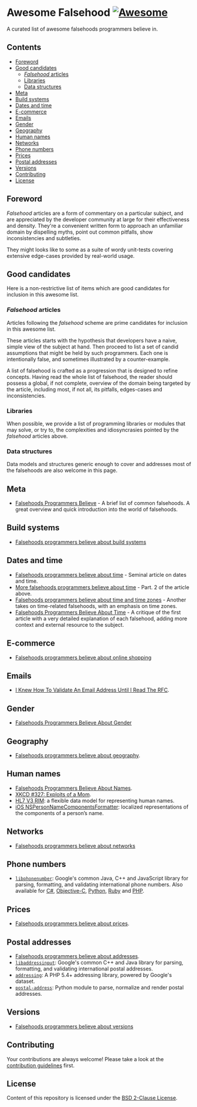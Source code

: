 # Awesome Falsehood [![Awesome](https://cdn.rawgit.com/sindresorhus/awesome/d7305f38d29fed78fa85652e3a63e154dd8e8829/media/badge.svg)](https://github.com/sindresorhus/awesome)

A curated list of awesome falsehoods programmers believe in.


## Contents

- [Foreword](#foreword)
- [Good candidates](#good-candidates)
    - [*Falsehood* articles](#falsehood-articles)
    - [Libraries](#libraries)
    - [Data structures](#data-structures)
- [Meta](#meta)
- [Build systems](#build-systems)
- [Dates and time](#dates-and-time)
- [E-commerce](#e-commerce)
- [Emails](#emails)
- [Gender](#gender)
- [Geography](#geography)
- [Human names](#human-names)
- [Networks](#networks)
- [Phone numbers](#phone-numbers)
- [Prices](#prices)
- [Postal addresses](#postal-addresses)
- [Versions](#versions)
- [Contributing](#contributing)
- [License](#license)


## Foreword

*Falsehood* articles are a form of commentary on a particular subject, and are
appreciated by the developer community at large for their effectiveness and
density. They're a convenient written form to approach an unfamiliar domain by
dispelling myths, point out common pitfalls, show inconsistencies and
subtleties.

They might looks like to some as a suite of wordy unit-tests covering extensive
edge-cases provided by real-world usage.


## Good candidates

Here is a non-restrictive list of items which are good candidates for inclusion
in this awesome list.

### *Falsehood* articles

Articles following the *falsehood* scheme are prime candidates for inclusion in
this awesome list.

These articles starts with the hypothesis that developers have a naive, simple
view of the subject at hand. Then proceed to list a set of candid assumptions
that might be held by such programmers. Each one is intentionally false, and
sometimes illustrated by a counter-example.

A list of falsehood is crafted as a progression that is designed to refine
concepts. Having read the whole list of falsehood, the reader should possess a
global, if not complete, overview of the domain being targeted by the article,
including most, if not all, its pitfalls, edges-cases and inconsistencies.

### Libraries

When possible, we provide a list of programming libraries or modules that may
solve, or try to, the complexities and idiosyncrasies pointed by the
*falsehood* articles above.

### Data structures

Data models and structures generic enough to cover and addresses most of the
falsehoods are also welcome in this page.


## Meta

- [Falsehoods Programmers Believe](http://spaceninja.com/2015/12/08/falsehoods-programmers-believe/) - A brief list of common falsehoods. A great overview and quick introduction into the world of falsehoods.


## Build systems

- [Falsehoods programmers believe about build systems](http://pozorvlak.livejournal.com/174763.html)


## Dates and time

- [Falsehoods programmers believe about time](http://infiniteundo.com/post/25326999628/falsehoods-programmers-believe-about-time) - Seminal article on dates and time.
- [More falsehoods programmers believe about time](http://infiniteundo.com/post/25509354022/more-falsehoods-programmers-believe-about-time) - Part. 2 of the article above.
- [Falsehoods programmers believe about time and time zones](http://www.creativedeletion.com/2015/01/28/falsehoods-programmers-date-time-zones.html) - Another takes on time-related falsehoods, with an emphasis on time zones.
- [Falsehoods Programmers Believe About Time](https://gist.github.com/thanatos/eee17100476a336a711e) - A critique of the first article with a very detailed explanation of each falsehood, adding more context and external resource to the subject.


## E-commerce

- [Falsehoods programmers believe about online shopping](http://wiesmann.codiferes.net/wordpress/?p=22201)


## Emails

- [I Knew How To Validate An Email Address Until I Read The RFC](http://haacked.com/archive/2007/08/21/i-knew-how-to-validate-an-email-address-until-i.aspx/).


## Gender

- [Falsehoods Programmers Believe About Gender](https://gist.github.com/garbados/f82604ea639e0e47bf44)


## Geography

- [Falsehoods programmers believe about geography](http://wiesmann.codiferes.net/wordpress/?p=15187).


## Human names

- [Falsehoods Programmers Believe About Names](https://www.kalzumeus.com/2010/06/17/falsehoods-programmers-believe-about-names/).
- [XKCD #327: Exploits of a Mom](https://xkcd.com/327/).
- [HL7 V3 RIM](http://www.hl7.org/implement/standards/product_brief.cfm?product_id=186): a flexible data model for representing human names.
- [iOS NSPersonNameComponentsFormatter](https://developer.apple.com/library/ios/documentation/Miscellaneous/Reference/NSPersonNameComponentsFormatter_Class/index.html): localized representations of the components of a person’s name.


## Networks

- [Falsehoods programmers believe about networks](http://blog.erratasec.com/2012/06/falsehoods-programmers-believe-about.html)


## Phone numbers

- [`libphonenumber`](https://github.com/googlei18n/libphonenumber): Google's common Java, C++ and JavaScript library for parsing, formatting, and validating international phone numbers. Also available for [C#](https://github.com/erezak/libphonenumber-csharp), [Objective-C](https://github.com/iziz/libPhoneNumber-iOS), [Python](https://github.com/daviddrysdale/python-phonenumbers), [Ruby](https://github.com/sstephenson/global_phone) and [PHP](https://github.com/giggsey/libphonenumber-for-php).


## Prices

- [Falsehoods programmers believe about prices](https://gist.github.com/rgs/6509585).


## Postal addresses

- [Falsehoods programmers believe about addresses](https://www.mjt.me.uk/posts/falsehoods-programmers-believe-about-addresses/).
- [`libaddressinput`](https://github.com/googlei18n/libaddressinput): Google's common C++ and Java library for parsing, formatting, and validating international postal addresses.
- [`addressing`](https://github.com/commerceguys/addressing): A PHP 5.4+ addressing library, powered by Google's dataset.
- [`postal-address`](https://github.com/scaleway/postal-address): Python module to parse, normalize and render postal addresses.


## Versions

- [Falsehoods programmers believe about versions](https://github.com/xenoterracide/falsehoods/blob/master/versions.md)


## Contributing

Your contributions are always welcome! Please take a look at the [contribution
guidelines](CONTRIBUTING.md) first.


## License

Content of this repository is licensed under the [BSD 2-Clause
License](LICENSE.md).
